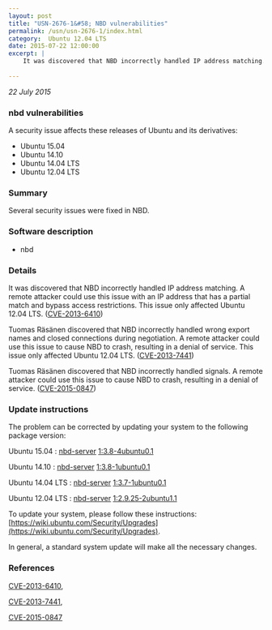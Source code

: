 ```yaml
---
layout: post
title: "USN-2676-1&#58; NBD vulnerabilities"
permalink: /usn/usn-2676-1/index.html
category:  Ubuntu 12.04 LTS
date: 2015-07-22 12:00:00
excerpt: |
    It was discovered that NBD incorrectly handled IP address matching. A remote attacker could use this issue with an IP address that has a partial match and bypass access restrictions. This issue only affected Ubuntu 12.04 LTS. ([CVE-2013-6410](http://people.ubuntu.com/~ubuntu-security/cve/CVE-2013-6410))
    
--- 
```

 
 

*22 July 2015*

### nbd vulnerabilities

A security issue affects these releases of Ubuntu and its derivatives:

* Ubuntu 15.04
* Ubuntu 14.10
* Ubuntu 14.04 LTS
* Ubuntu 12.04 LTS

### Summary

Several security issues were fixed in NBD. 

### Software description

* nbd 

### Details

It was discovered that NBD incorrectly handled IP address matching. A remote attacker could use this issue with an IP address that has a partial match and bypass access restrictions. This issue only affected Ubuntu 12.04 LTS. ([CVE-2013-6410](http://people.ubuntu.com/~ubuntu-security/cve/CVE-2013-6410))

Tuomas Räsänen discovered that NBD incorrectly handled wrong export names and closed connections during negotiation. A remote attacker could use this issue to cause NBD to crash, resulting in a denial of service. This issue only affected Ubuntu 12.04 LTS. ([CVE-2013-7441](http://people.ubuntu.com/~ubuntu-security/cve/CVE-2013-7441))

Tuomas Räsänen discovered that NBD incorrectly handled signals. A remote attacker could use this issue to cause NBD to crash, resulting in a denial of service. ([CVE-2015-0847](http://people.ubuntu.com/~ubuntu-security/cve/CVE-2015-0847)) 

### Update instructions

The problem can be corrected by updating your system to the following package version:

Ubuntu 15.04
 : [nbd-server](https://launchpad.net/ubuntu/+source/nbd) <span> [1:3.8-4ubuntu0.1](https://launchpad.net/ubuntu/+source/nbd/1:3.8-4ubuntu0.1) </span> 

Ubuntu 14.10
 : [nbd-server](https://launchpad.net/ubuntu/+source/nbd) <span> [1:3.8-1ubuntu0.1](https://launchpad.net/ubuntu/+source/nbd/1:3.8-1ubuntu0.1) </span> 

Ubuntu 14.04 LTS
 : [nbd-server](https://launchpad.net/ubuntu/+source/nbd) <span> [1:3.7-1ubuntu0.1](https://launchpad.net/ubuntu/+source/nbd/1:3.7-1ubuntu0.1) </span> 

Ubuntu 12.04 LTS
 : [nbd-server](https://launchpad.net/ubuntu/+source/nbd) <span> [1:2.9.25-2ubuntu1.1](https://launchpad.net/ubuntu/+source/nbd/1:2.9.25-2ubuntu1.1) </span> 

To update your system, please follow these instructions: [https://wiki.ubuntu.com/Security/Upgrades](https://wiki.ubuntu.com/Security/Upgrades).

In general, a standard system update will make all the necessary changes. 

### References

 
 [CVE-2013-6410](http://people.ubuntu.com/~ubuntu-security/cve/CVE-2013-6410), 

 [CVE-2013-7441](http://people.ubuntu.com/~ubuntu-security/cve/CVE-2013-7441), 

 [CVE-2015-0847](http://people.ubuntu.com/~ubuntu-security/cve/CVE-2015-0847)
 

